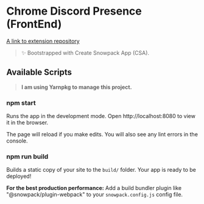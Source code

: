 # Chrome Discord Presence (FrontEnd)

[A link to extension repository](https://github.com/Seia-Soto/chrome-discord-presence)

> ✨ Bootstrapped with Create Snowpack App (CSA).

## Available Scripts

> **I am using Yarnpkg to manage this project.**

### npm start

Runs the app in the development mode.
Open http://localhost:8080 to view it in the browser.

The page will reload if you make edits.
You will also see any lint errors in the console.

### npm run build

Builds a static copy of your site to the `build/` folder.
Your app is ready to be deployed!

**For the best production performance:** Add a build bundler plugin like "@snowpack/plugin-webpack" to your `snowpack.config.js` config file.
